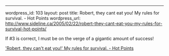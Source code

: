 --- 
wordpress_id: 103
layout: post
title: Robert, they cant eat you! My rules for survival. - Hot Points
wordpress_url: http://www.sideline.ca/2005/02/22/robert-they-cant-eat-you-my-rules-for-survival-hot-points/

<p>If #3 is correct, I must be on the verge of a gigantic amount of success!</p><p><a href="http://bobparsons.com/index.php?/archives/19-guid.html">'Robert, they can't eat you!' My rules for survival. - Hot Points</a></p><p><em></em></p>
